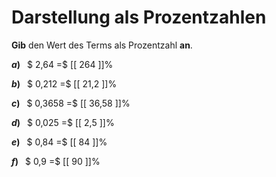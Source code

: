 <!--
version:  0.0.1

language: de

@style
main > *:not(:last-child) {
  margin-bottom: 3rem;
}

input {
    text-align: center;
}

.flex-container {
    display: flex;
    flex-wrap: wrap;
    align-items: stretch;
    gap: 20px;
}

.flex-child {
    flex: 1;
    min-width: 350px;
    margin-right: 20px;
}

@media (max-width: 400px) {
    .flex-child {
        flex: 100%;
        margin-right: 0;
    }
}
@end

formula: \carry   \textcolor{red}{\scriptsize #1}
formula: \digit   \rlap{\carry{#1}}\phantom{#2}#2
formula: \permil  \text{‰}

import: https://raw.githubusercontent.com/LiaTemplates/Tikz-Jax/main/README.md

script: https://cdn.jsdelivr.net/gh/LiaTemplates/Tikz-Jax@main/dist/index.js


tags: Dezimalzahlen, Prozent, sehr leicht, sehr niedrig, Angeben

comment: Wandle die Dezimalzahl in eine Prozentzahl um.

author: Martin Lommatzsch

-->




# Darstellung als Prozentzahlen

**Gib** den Wert des Terms als Prozentzahl **an**.

<section class="flex-container">

<div class="flex-child">

__$a)\;\;$__ $ 2,64 =$ [[  264  ]]%

</div> 
<div class="flex-child">

__$b)\;\;$__ $ 0,212 =$ [[  21,2  ]]%

</div> 
<div class="flex-child">

__$c)\;\;$__ $ 0,3658 =$ [[  36,58  ]]%

</div> 
<div class="flex-child">

__$d)\;\;$__ $ 0,025 =$ [[  2,5  ]]%

</div> 
<div class="flex-child">

__$e)\;\;$__ $ 0,84 =$ [[  84  ]]%

</div> 
<div class="flex-child">

__$f)\;\;$__ $ 0,9 =$ [[  90  ]]%

</div> 
</section>





